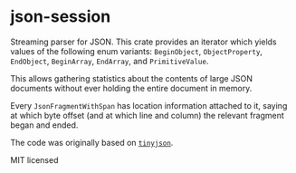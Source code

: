 json-session
========

Streaming parser for JSON. This crate provides an iterator which yields values of the following enum variants:
`BeginObject`, `ObjectProperty`, `EndObject`, `BeginArray`, `EndArray`, and `PrimitiveValue`.

This allows gathering statistics about the contents of large JSON documents without ever
holding the entire document in memory.

Every `JsonFragmentWithSpan` has location information attached to it, saying at which byte offset
(and at which line and column) the relevant fragment began and ended.

The code was originally based on [`tinyjson`](https://github.com/rhysd/tinyjson).

MIT licensed
